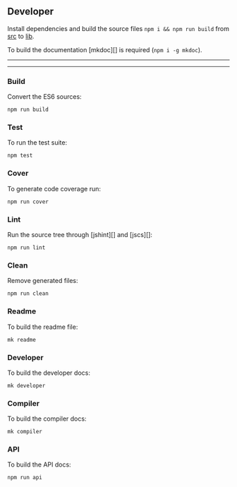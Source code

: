 ## Developer

Install dependencies and build the source files `npm i && npm run build` from [src](/src) to [lib](/lib).

To build the documentation [mkdoc][] is required (`npm i -g mkdoc`).

***
<!-- @toc -->
***

### Build

Convert the ES6 sources:

```
npm run build
```

### Test

To run the test suite:

```
npm test
```

### Cover

To generate code coverage run:

```
npm run cover
```

### Lint

Run the source tree through [jshint][] and [jscs][]:

```
npm run lint
```

### Clean

Remove generated files:

```
npm run clean
```

### Readme

To build the readme file:

```
mk readme
```

### Developer

To build the developer docs:

```
mk developer
```

### Compiler

To build the compiler docs:

```
mk compiler
```

### API

To build the API docs:

```
npm run api
```
